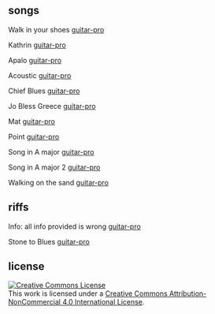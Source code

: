 
## songs

Walk in your shoes [guitar-pro](https://github.com/chief/music/blob/master/songs/walk_in_your_shoes/walk_in_your_shoes.gp?raw=true) 

Kathrin [guitar-pro](https://github.com/chief/music/blob/master/songs/kathrin/kathrin.gp?raw=true) 

Apalo [guitar-pro](https://github.com/chief/music/blob/master/songs/apalo/Apalo.gp) 

Acoustic [guitar-pro](https://github.com/chief/music/blob/master/songs/acoustic/acoustic.gp)

Chief Blues [guitar-pro](https://github.com/chief/music/blob/master/songs/chief_blues/Chief%20Blues.gp)

Jo Bless Greece [guitar-pro](https://github.com/chief/music/blob/master/songs/jo_bless_greece/jo-bless%20greece.gp) 

Mat [guitar-pro](https://github.com/chief/music/blob/master/songs/mat/Mat.gp)

Point [guitar-pro](https://github.com/chief/music/blob/master/songs/point/point.gp)

Song in A major [guitar-pro](https://github.com/chief/music/blob/master/songs/song_in_a_major/song%20in%20A%20major.gp)

Song in A major 2 [guitar-pro](https://github.com/chief/music/blob/master/songs/song_in_a_major_2/song%20in%20A%20major%202.gp) 

Walking on the sand [guitar-pro](https://github.com/chief/music/blob/master/songs/walking_on_the_sand/walking%20on%20the%20sand.gp)

## riffs

Info: all info provided is wrong [guitar-pro](https://github.com/chief/music/blob/master/riffs/all_info_provided_is_wrong/all_info_provided_is_wrong.gp?raw=true) 

Stone to Blues [guitar-pro](https://github.com/chief/music/blob/master/riffs/stone_to_blues/Stone%20to%20Blues.gp?raw=true) 

## license

<a rel="license" href="http://creativecommons.org/licenses/by-nc/4.0/"><img alt="Creative Commons License" style="border-width:0" src="https://i.creativecommons.org/l/by-nc/4.0/88x31.png" /></a><br />This work is licensed under a <a rel="license" href="http://creativecommons.org/licenses/by-nc/4.0/">Creative Commons Attribution-NonCommercial 4.0 International License</a>.
